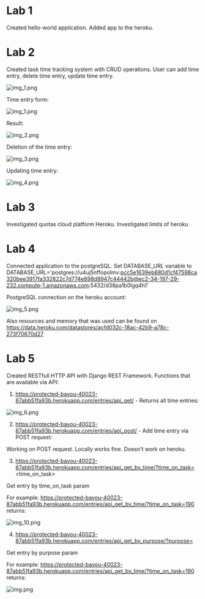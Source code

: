 # Lab 1

Created hello-world application. Added app to the heroku.

# Lab 2

Created task time tracking system with CRUD operations. User can add time entry, delete time entry, update time
entry.

![img_1.png](img_1.png)

Time entry form:

![img_1.png](images/img_1.png)

Result:

![img_2.png](images/img_2.png)

Deletion of the time entry:

![img_3.png](images/img_3.png)

Updating time entry:

![img_4.png](images/img_4.png)

# Lab 3

Investigated quotas cloud platform Heroku. Investigated limits of heroku

# Lab 4

Connected application to the postgreSQL. Set DATABASE_URL variable to DATABASE_URL='postgres://u4uj5nffopolmv:pcc5e1639eb680d1cf47598ca320bee3917fa332822c7d774e898d8947c44442b@ec2-34-197-29-232.compute-1.amazonaws.com:5432/d38pa1b0lgq4h1'

PostgreSQL connection on the heroku account:

![img_5.png](images/img_5.png)

Also resources and memory that was used can be found on https://data.heroku.com/datastores/acfd032c-18ac-42b9-a78c-273f70670d27

# Lab 5

Created RESTfull HTTP API with Django REST Framework. Functions that are available via API:

1. https://protected-bayou-40023-87abb51fa93b.herokuapp.com/entries/api_get/ - Returns all time entries:

![img_6.png](images/img_6.png)

2. https://protected-bayou-40023-87abb51fa93b.herokuapp.com/entries/api_post/ - Add time entry via POST request:

Working on POST request. Locally works fine. Doesn't work on heroku.

3. https://protected-bayou-40023-87abb51fa93b.herokuapp.com/entries/api_get_by_time/?time_on_task=<time_on_task>

Get entry by time_on_task param

For example: https://protected-bayou-40023-87abb51fa93b.herokuapp.com/entries/api_get_by_time/?time_on_task=190 returns:

![img_10.png](images/img_10.png)

4. https://protected-bayou-40023-87abb51fa93b.herokuapp.com/entries/api_get_by_purpose/?purpose=<purpose>

Get entry by purpose param

For example: https://protected-bayou-40023-87abb51fa93b.herokuapp.com/entries/api_get_by_time/?time_on_task=190 returns:

![img.png](images/img.png)